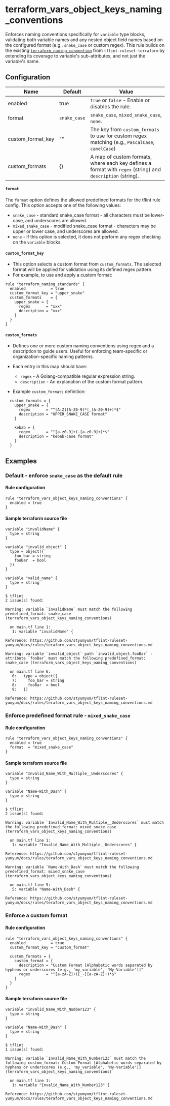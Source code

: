 # terraform_vars_object_keys_naming_conventions

Enforces naming conventions specifically for `variable` type blocks, validating both variable names and any nested object field names based on the configured format (e.g., `snake_case` or custom regex). This rule builds on the existing [`terraform_naming_convention`](https://github.com/terraform-linters/tflint-ruleset-terraform/blob/main/docs/rules/terraform_naming_convention.md) from `tflint-ruleset-terraform` by extending its coverage to variable's sub-attributes, and not just the variable's name.

## Configuration

| Name              | Default      | Value                                                                                                      |
| ----------------- | ------------ | ---------------------------------------------------------------------------------------------------------- |
| enabled           | true         | `true` or `false` - Enable or disables the rule.                                                           |
| format            | `snake_case` | `snake_case`, `mixed_snake_case`, `none`.                                                                  |
| custom_format_key | ""           | The key from `custom_formats` to use for custom regex matching (e.g., `PascalCase`, `camelCase`)           |
| custom_formats    | {}           | A map of custom formats, where each key defines a format with `regex` (string) and `description` (string). |

#### `format`

The `format` option defines the allowed predefined formats for the tflint rule config. This option accepts one of the following values:

- `snake_case` - standard snake_case format - all characters must be lower-case, and underscores are allowed.
- `mixed_snake_case` - modified snake_case format - characters may be upper or lower case, and underscores are allowed.
- `none` - if this option is selected, it does not perform any regex checking on the `variable` blocks.

#### `custom_format_key`

- This option selects a custom format from `custom_formats`. The selected format will be applied for validation using its defined regex pattern.
- For example, to use and apply a custom format:

```hcl
rule "terraform_naming_standards" {
  enabled           = true
  custom_format_key = "upper_snake"
  custom_formats    = {
    upper_snake = {
      regex       = "xxx"
      description = "xxx"
    }
  }
}
```

#### `custom_formats`

- Defines one or more custom naming conventions using regex and a description to guide users. Useful for enforcing team-specific or organization-specific naming patterns.

- Each entry in this map should have:

  - `regex` - A Golang-compatible regular expression string.
  - `description` - An explanation of the custom format pattern.

- Example `custom_formats` definition:

```hcl
  custom_formats = {
    upper_snake = {
      regex       = "^[A-Z][A-Z0-9]*(_[A-Z0-9]+)*$"
      description = "UPPER_SNAKE_CASE format"
    }

    kebab = {
      regex       = "^[a-z0-9]+(-[a-z0-9]+)*$"
      description = "kebab-case format"
    }
  }
```

## Examples

### Default - enforce `snake_case` as the default rule

#### Rule configuration

```hcl
rule "terraform_vars_object_keys_naming_conventions" {
  enabled = true
}
```

#### Sample terraform source file

```hcl
variable "invalidName" {
  type = string
}

variable "invalid_object" {
  type = object({
    foo_bar = string
    fooBar  = bool
  })
}

variable "valid_name" {
  type = string
}
```

```
$ tflint
2 issue(s) found:

Warning: variable `invalidName` must match the following predefined_format: snake_case (terraform_vars_object_keys_naming_conventions)

  on main.tf line 1:
   1: variable "invalidName" {

Reference: https://github.com/styumyum/tflint-ruleset-yumyum/docs/rules/teraform_vars_object_keys_naming_conventions.md

Warning: variable `invalid_object` path `invalid_object.fooBar` - attribute `fooBar` must match the following predefined_format: snake_case (terraform_vars_object_keys_naming_conventions)

  on main.tf line 6:
   6:   type = object({
   7:     foo_bar = string
   8:     fooBar  = bool
   9:   })

Reference: https://github.com/styumyum/tflint-ruleset-yumyum/docs/rules/teraform_vars_object_keys_naming_conventions.md
```

### Enforce predefined format rule - `mixed_snake_case`

#### Rule configuration

```hcl
rule "terraform_vars_object_keys_naming_conventions" {
  enabled = true
  format  = "mixed_snake_case"
}
```

#### Sample terraform source file

```hcl
variable "Invalid_Name_With_Multiple__Underscores" {
  type = string
}

variable "Name-With_Dash" {
  type = string
}
```

```
$ tflint
2 issue(s) found:

Warning: variable `Invalid_Name_With_Multiple__Underscores` must match the following predefined_format: mixed_snake_case (terraform_vars_object_keys_naming_conventions)

  on main.tf line 1:
   1: variable "Invalid_Name_With_Multiple__Underscores" {

Reference: https://github.com/styumyum/tflint-ruleset-yumyum/docs/rules/teraform_vars_object_keys_naming_conventions.md

Warning: variable `Name-With_Dash` must match the following predefined_format: mixed_snake_case (terraform_vars_object_keys_naming_conventions)

  on main.tf line 5:
   5: variable "Name-With_Dash" {

Reference: https://github.com/styumyum/tflint-ruleset-yumyum/docs/rules/teraform_vars_object_keys_naming_conventions.md
```

### Enforce a custom format

#### Rule configuration

```hcl
rule "terraform_vars_object_keys_naming_conventions" {
  enabled           = true
  custom_format_key = "custom_format"

  custom_formats = {
    custom_format = {
      description = "Custom Format [Alphabetic words separated by hyphens or underscores (e.g., 'my_variable', 'My-Variable')]"
      regex       = "^[a-zA-Z]+([_-][a-zA-Z]+)*$"
    }
  }
}
```

#### Sample terraform source file

```hcl
variable "Invalid_Name_With_Number123" {
  type = string
}

variable "Name-With_Dash" {
  type = string
}
```

```
$ tflint
1 issue(s) found:

Warning: variable `Invalid_Name_With_Number123` must match the following custom_format: Custom Format [Alphabetic words separated by hyphens or underscores (e.g., 'my_variable', 'My-Variable')] (terraform_vars_object_keys_naming_conventions)

  on main.tf line 1:
   1: variable "Invalid_Name_With_Number123" {

Reference: https://github.com/styumyum/tflint-ruleset-yumyum/docs/rules/teraform_vars_object_keys_naming_conventions.md
```
